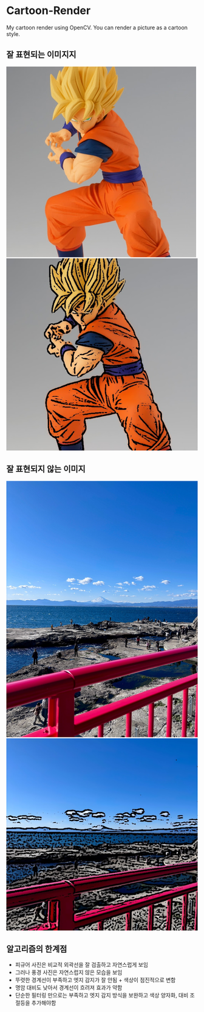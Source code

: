 # Cartoon-Render
My cartoon render using OpenCV. You can render a picture as a cartoon style.

## 잘 표현되는 이미지지
![변경 전 이미지](./sample1.jpg)
![변경 후 이미지](./cartoon_image1.jpg)

## 잘 표현되지 않는 이미지
![변경 전 이미지](./sample.jpg)
![변경 후 이미지](./cartoon_image.jpg)

## 알고리즘의 한계점
- 피규어 사진은 비교적 외곽선을 잘 검출하고 자연스럽게 보임
- 그러나 풍경 사진은 자연스럽지 않은 모습을 보임
- 뚜렷한 경계선이 부족하고 엣지 감지가 잘 안됨 + 색상이 점진적으로 변함
- 명암 대비도 낮아서 경계선이 흐려져 효과가 약함
- 단순한 필터링 만으로는 부족하고 엣지 감지 방식을 보완하고 색상 양자화, 대비 조절등을 추가해야함
